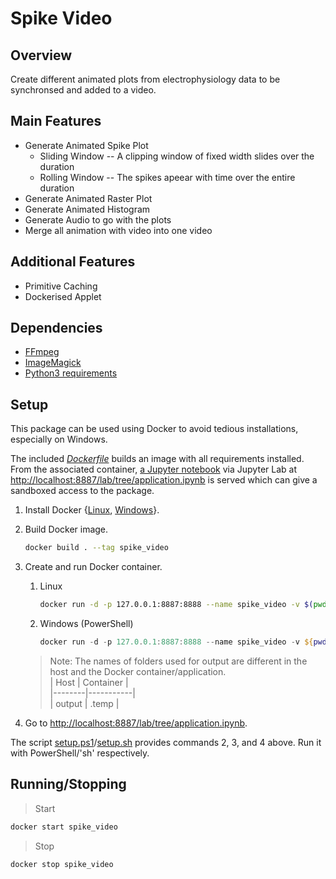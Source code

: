 # Spike Video

## Overview

Create different animated plots from electrophysiology data to be synchronsed and added to a video.

## Main Features

- Generate Animated Spike Plot
    - Sliding Window -- A clipping window of fixed width slides over the duration
    - Rolling Window -- The spikes apeear with time over the entire duration
- Generate Animated Raster Plot
- Generate Animated Histogram
- Generate Audio to go with the plots
- Merge all animation with video into one video

## Additional Features

- Primitive Caching
- Dockerised Applet


## Dependencies

- [FFmpeg](https://ffmpeg.org/)  
- [ImageMagick](https://imagemagick.org/)  
- [Python3 requirements](./requirements.txt)  

## Setup

This package can be used using Docker to avoid tedious installations, especially on Windows.  

The included [*Dockerfile*](./Dockerfile) builds an image with all requirements installed. From the associated container, [a Jupyter notebook](./notebooks/application.ipynb) via Jupyter Lab at <http://localhost:8887/lab/tree/application.ipynb> is served which can give a sandboxed access to the package.  

1. Install Docker {[Linux](https://docs.docker.com/desktop/install/linux-install/), [Windows](https://desktop.docker.com/win/main/amd64/Docker%20Desktop%20Installer.exe)}.  

2. Build Docker image.

   ``` sh
   docker build . --tag spike_video
   ```

3. Create and run Docker container.
   1. Linux

      ``` sh
      docker run -d -p 127.0.0.1:8887:8888 --name spike_video -v $(pwd)/data:/app/data -v $(pwd)/output:/app/.temp -v $(pwd)/notebooks:/app/notebooks spike_video
      ```

   2. Windows (PowerShell)

      ``` powershell
      docker run -d -p 127.0.0.1:8887:8888 --name spike_video -v ${pwd}/data:/app/data -v ${pwd}/output:/app/.temp -v ${pwd}/notebooks:/app/notebooks spike_video
      ```

   > Note: The names of folders used for output are different in the host and the Docker container/application.  
   > |  Host  | Container |  
   > |--------|-----------|  
   > | output |   .temp   |  

4. Go to <http://localhost:8887/lab/tree/application.ipynb>.  

The script [setup.ps1](./setup.ps1)/[setup.sh](./setup.sh) provides commands 2, 3, and 4 above. Run it with PowerShell/'sh' respectively.  

## Running/Stopping

> Start

``` sh
docker start spike_video
```

> Stop

``` sh
docker stop spike_video
```
